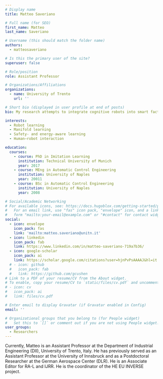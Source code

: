 ```yaml
---
# Display name
title: Matteo Saveriano

# Full name (for SEO)
first_name: Matteo
last_name: Saveriano

# Username (this should match the folder name)
authors:
  - matteosaveriano

# Is this the primary user of the site?
superuser: false

# Role/position
role: Assistant Professor

# Organizations/Affiliations
organizations:
  - name: University of Trento
    url: ''

# Short bio (displayed in user profile at end of posts)
bio: My research attempts to integrate cognitive robots into smart factories and social environments through the embodiment of AI solutions, inspired by the human behavior, into robotic devices.

interests:
  - Robot learning
  - Manifold learning
  - Safety- and energy-aware learning
  - Human–robot interaction

education:
  courses:
    - course: PhD in Imitation Learning
      institution: Technical University of Munich
      year: 2017
    - course: MEng in Automatic Control Engineering
      institution: University of Naples
      year: 20011
    - course: BSc in Automatic Control Engineering
      institution: University of Naples
      year: 2008

# Social/Academic Networking
# For available icons, see: https://docs.hugoblox.com/getting-started/page-builder/#icons
#   For an email link, use "fas" icon pack, "envelope" icon, and a link in the
#   form "mailto:your-email@example.com" or "#contact" for contact widget.
social:
  - icon: envelope
    icon_pack: fas
    link: 'mailto:matteo.saveriano@unitn.it'
  - icon: linkedin
    icon_pack: fab
    link: https://www.linkedin.com/in/matteo-saveriano-719a7b36/
  - icon: google-scholar
    icon_pack: ai
    link: https://scholar.google.com/citations?user=hjnPvPsAAAAJ&hl=it
  # - icon: github
  #   icon_pack: fab
  #   link: https://github.com/gcushen
# Link to a PDF of your resume/CV from the About widget.
# To enable, copy your resume/CV to `static/files/cv.pdf` and uncomment the lines below.
# - icon: cv
#   icon_pack: ai
#   link: files/cv.pdf

# Enter email to display Gravatar (if Gravatar enabled in Config)
email: ''

# Organizational groups that you belong to (for People widget)
#   Set this to `[]` or comment out if you are not using People widget.
user_groups:
  - Researchers
---
```


Currently, Matteo is an Assistant Professor at the Department of Industrial Engineering (DII), University of Trento, Italy. He has previously served as an Assistant Professor at the University of Innsbruck and as a Postdoctoral Researcher at the German Aerospace Center (DLR). He is an Associate Editor for RA-L and IJRR. He is the coordinator of the HE EU INVERSE project.

